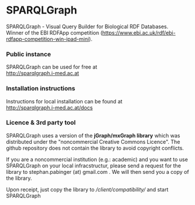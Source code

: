 SPARQLGraph
===========

SPARQLGraph - Visual Query Builder for Biological RDF Databases.<br/>
Winner of the EBI RDFApp competition (https://www.ebi.ac.uk/rdf/ebi-rdfapp-competition-win-ipad-mini).

### Public instance
SPARQLGraph can be used for free at<br/>
http://sparqlgraph.i-med.ac.at

### Installation instructions
Instructions for local installation can be found at<br/>
http://sparqlgraph.i-med.ac.at/docs

### Licence & 3rd party tool
SPARQLGraph uses a version of the **jGraph/mxGraph library** which was distributed under the "noncommercial Creative Commons Licence". The github repository does not contain the library to avoid copyright conflicts.

If you are a noncommercial institution (e.g.: academic) and you want to use SPARQLGraph on your local infracstructur, please send a request for the library to stephan.pabinger (at) gmail.com . We will then send you a copy of the library. 

Upon receipt, just copy the library to */client/compatibility/* and start SPARQLGraph




